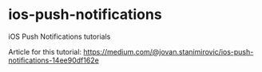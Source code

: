# ios-push-notifications
iOS Push Notifications tutorials

Article for this tutorial: https://medium.com/@jovan.stanimirovic/ios-push-notifications-14ee90df162e

